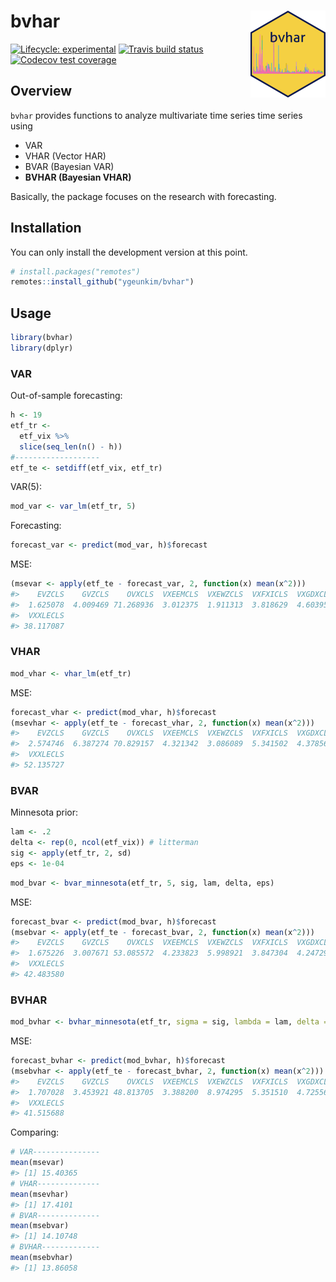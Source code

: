 
<!-- README.md is generated from README.Rmd. Please edit that file -->

# bvhar <img src='man/figures/logo.png' align="right" height="139" />

<!-- badges: start -->

[![Lifecycle:
experimental](https://img.shields.io/badge/lifecycle-experimental-orange.svg)](https://lifecycle.r-lib.org/articles/stages.html#experimental)
[![Travis build
status](https://travis-ci.com/ygeunkim/bvhar.svg?branch=master)](https://travis-ci.com/github/ygeunkim/bvhar)
[![Codecov test
coverage](https://codecov.io/gh/ygeunkim/bvhar/branch/master/graph/badge.svg)](https://codecov.io/gh/ygeunkim/bvhar?branch=master)
<!-- badges: end -->

## Overview

`bvhar` provides functions to analyze multivariate time series time
series using

-   VAR
-   VHAR (Vector HAR)
-   BVAR (Bayesian VAR)
-   **BVHAR (Bayesian VHAR)**

Basically, the package focuses on the research with forecasting.

## Installation

You can only install the development version at this point.

``` r
# install.packages("remotes")
remotes::install_github("ygeunkim/bvhar")
```

## Usage

``` r
library(bvhar)
library(dplyr)
```

### VAR

Out-of-sample forecasting:

``` r
h <- 19
etf_tr <-
  etf_vix %>%
  slice(seq_len(n() - h))
#-------------------
etf_te <- setdiff(etf_vix, etf_tr)
```

VAR(5):

``` r
mod_var <- var_lm(etf_tr, 5)
```

Forecasting:

``` r
forecast_var <- predict(mod_var, h)$forecast
```

MSE:

``` r
(msevar <- apply(etf_te - forecast_var, 2, function(x) mean(x^2)))
#>    EVZCLS    GVZCLS    OVXCLS  VXEEMCLS  VXEWZCLS  VXFXICLS  VXGDXCLS  VXSLVCLS 
#>  1.625078  4.009469 71.268936  3.012375  1.911313  3.818629  4.603957 10.266017 
#>  VXXLECLS 
#> 38.117087
```

### VHAR

``` r
mod_vhar <- vhar_lm(etf_tr)
```

MSE:

``` r
forecast_vhar <- predict(mod_vhar, h)$forecast
(msevhar <- apply(etf_te - forecast_vhar, 2, function(x) mean(x^2)))
#>    EVZCLS    GVZCLS    OVXCLS  VXEEMCLS  VXEWZCLS  VXFXICLS  VXGDXCLS  VXSLVCLS 
#>  2.574746  6.387274 70.829157  4.321342  3.086089  5.341502  4.378567  7.636454 
#>  VXXLECLS 
#> 52.135727
```

### BVAR

Minnesota prior:

``` r
lam <- .2
delta <- rep(0, ncol(etf_vix)) # litterman
sig <- apply(etf_tr, 2, sd)
eps <- 1e-04
```

``` r
mod_bvar <- bvar_minnesota(etf_tr, 5, sig, lam, delta, eps)
```

MSE:

``` r
forecast_bvar <- predict(mod_bvar, h)$forecast
(msebvar <- apply(etf_te - forecast_bvar, 2, function(x) mean(x^2)))
#>    EVZCLS    GVZCLS    OVXCLS  VXEEMCLS  VXEWZCLS  VXFXICLS  VXGDXCLS  VXSLVCLS 
#>  1.675226  3.007671 53.085572  4.233823  5.998921  3.847304  4.247299  8.387925 
#>  VXXLECLS 
#> 42.483580
```

### BVHAR

``` r
mod_bvhar <- bvhar_minnesota(etf_tr, sigma = sig, lambda = lam, delta = delta, eps = eps)
```

MSE:

``` r
forecast_bvhar <- predict(mod_bvhar, h)$forecast
(msebvhar <- apply(etf_te - forecast_bvhar, 2, function(x) mean(x^2)))
#>    EVZCLS    GVZCLS    OVXCLS  VXEEMCLS  VXEWZCLS  VXFXICLS  VXGDXCLS  VXSLVCLS 
#>  1.707028  3.453921 48.813705  3.388200  8.974295  5.351510  4.725564  6.815297 
#>  VXXLECLS 
#> 41.515688
```

Comparing:

``` r
# VAR---------------
mean(msevar)
#> [1] 15.40365
# VHAR--------------
mean(msevhar)
#> [1] 17.4101
# BVAR--------------
mean(msebvar)
#> [1] 14.10748
# BVHAR-------------
mean(msebvhar)
#> [1] 13.86058
```
